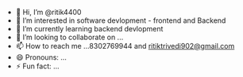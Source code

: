 - 👋 Hi, I’m @ritik4400
- 👀 I’m interested in software devlopment - frontend and Backend 
- 🌱 I’m currently learning backend devlopment 
- 💞️ I’m looking to collaborate on ...
- 📫 How to reach me ...8302769944 and ritiktrivedi902@gmail.com
- 😄 Pronouns: ...
- ⚡ Fun fact: ...

<!---
ritik4400/ritik4400 is a ✨ special ✨ repository because its `README.md` (this file) appears on your GitHub profile.
You can click the Preview link to take a look at your changes.
--->
